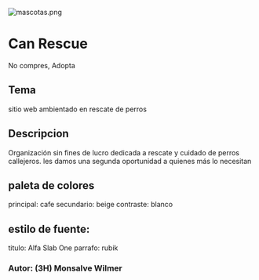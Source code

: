  ![mascotas.png](mascotas.png)
# Can Rescue
No compres, Adopta

## Tema
sitio web ambientado en rescate de perros

## Descripcion
Organización sin fines de lucro dedicada a rescate y cuidado de perros callejeros.
les damos una segunda oportunidad a quienes más lo necesitan

## paleta de colores
principal: cafe
secundario: beige
contraste: blanco

## estilo de fuente:
titulo: Alfa Slab One
parrafo: rubik

### Autor: (3H) Monsalve Wilmer
